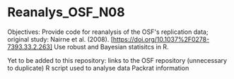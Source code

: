 # Reanalys_OSF_N08
Objectives: 
  Provide code for reanalysis of the OSF's replication data; original study: Nairne et al. (2008). [https://doi.org/10.1037%2F0278-7393.33.2.263] 
  Use robust and Bayesian statisitcs in R.
  
Yet to be added to this repository:
links to the OSF repository (unnecessary to duplicate)
R script used to analyse data
Packrat information
